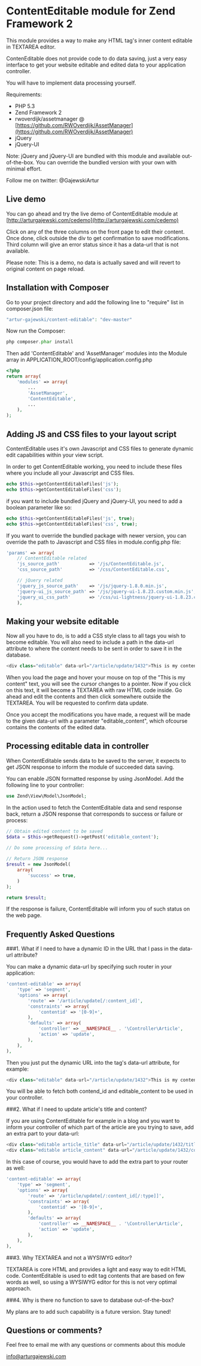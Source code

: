 # ContentEditable module for Zend Framework 2

This module provides a way to make any HTML tag's inner content editable in TEXTAREA editor.

ContenEditable does not provide code to do data saving, just a very easy interface to get your website editable and edited data to your application controller.

You will have to implement data processing yourself.


Requirements:

- PHP 5.3
- Zend Framework 2
- rwoverdijk/assetmanager @ [https://github.com/RWOverdijk/AssetManager](https://github.com/RWOverdijk/AssetManager)
- jQuery
- jQuery-UI

Note: jQuery and jQuery-UI are bundled with this module and available out-of-the-box. You can override the bundled version with your own with minimal effort.

Follow me on twitter: @GajewskiArtur


## Live demo

You can go ahead and try the live demo of ContentEditable module at [http://arturgajewski.com/cedemo](http://arturgajewski.com/cedemo)

Click on any of the three columns on the front page to edit their content. Once done, click outside the div to get confirmation to save modifications. Third column will give an error status since it has a data-url that is not available.

Please note: This is a demo, no data is actually saved and will revert to original content on page reload.


## Installation with Composer

Go to your project directory and add the following line to "require" list in composer.json file:

```php
"artur-gajewski/content-editable": "dev-master"
```

Now run the Composer:

```php
php composer.phar install
```

Then add 'ContentEditable' and 'AssetManager' modules into the Module array in APPLICATION_ROOT/config/application.config.php

```php
<?php
return array(
    'modules' => array(
        ...
        'AssetManager',
        'ContentEditable',
        ...
    ),
);
```


## Adding JS and CSS files to your layout script

ContentEditable uses it's own Javascript and CSS files to generate dynamic edit capabilities within your view script.

In order to get ContentEditable working, you need to include these files where you include all your Javascript and CSS files.

```php
echo $this->getContentEditableFiles('js');
echo $this->getContentEditableFiles('css');
```

if you want to include bundled jQuery and jQuery-UI, you need to add a boolean parameter like so:

```php
echo $this->getContentEditableFiles('js', true);
echo $this->getContentEditableFiles('css', true);
```

If you want to override the bundled package with newer version, you can override the path to Javascript and CSS files in module.config.php file:

```php
'params' => array(
    // ContentEditable related
    'js_source_path'           => '/js/ContentEditable.js',
    'css_source_path'          => '/css/ContentEditable.css',

    // jQuery related
    'jquery_js_source_path'    => '/js/jquery-1.8.0.min.js',
    'jquery-ui_js_source_path' => '/js/jquery-ui-1.8.23.custom.min.js',
    'jquery_ui_css_path'       => '/css/ui-lightness/jquery-ui-1.8.23.custom.css',
    ),
```


## Making your website editable

Now all you have to do, is to add a CSS style class to all tags you wish to become editable. You will also need to include a path in the data-url attribute
to where the content needs to be sent in order to save it in the database.

```php
<div class="editable" data-url="/article/update/1432">This is my content</div>
```

When you load the page and hover your mouse on top of the "This is my content" text, you will see the cursor changes to a pointer. Now if you click on this text, it will become a TEXTAREA with raw HTML code inside. Go ahead and edit the contents and then click somewhere outside the TEXTAREA. You will be requested to confirm data update.

Once you accept the modifications you have made, a request will be made to the given data-url with a parameter "editable_content", which ofcourse contains the contents of the edited data.


## Processing editable data in controller

When ContentEditable sends data to be saved to the server, it expects to get JSON response to inform the module of succeeded data saving.

You can enable JSON formatted response by using JsonModel. Add the following line to your controller:

```php
use Zend\View\Model\JsonModel;
```

In the action used to fetch the ContentEditable data and send response back, return a JSON response that corresponds to success or failure or process:

```php
// Obtain edited content to be saved
$data = $this->getRequest()->getPost('editable_content');

// Do some processing of $data here...
        
// Return JSON response
$result = new JsonModel(
    array(
        'success' => true,
    )
); 

return $result;
```

If the response is failure, ContentEditable will inform you of such status on the web page.


## Frequently Asked Questions


###1. What if I need to have a dynamic ID in the URL that I pass in the data-url attribute?

You can make a dynamic data-url by specifying such router in your application:

```php
'content-editable' => array(
    'type' => 'segment',
    'options' => array(
        'route' => '/article/update[/:content_id]',
        'constraints' => array(
            'contentid' => '[0-9]+',
        ),
        'defaults' => array(
            'controller' => __NAMESPACE__ . '\Controller\Article',
            'action' => 'update',
        ),
    ),
),
```

Then you just put the dynamic URL into the tag's data-url attribute, for example:

```php
<div class="editable" data-url="/article/update/1432">This is my content</div>
```

You will be able to fetch both contend_id and editable_content to be used in your controller.


###2. What if I need to update article's title and content?

If you are using ContentEditable for example in a blog and you want to inform your controller of which part of the
article are you trying to save, add an extra part to your data-url:

```php
<div class="editable article_title" data-url="/article/update/1432/title">This is my article title</div>
<div class="editable article_content" data-url="/article/update/1432/content">This is my article content</div>
```

In this case of course, you would have to add the extra part to your router as well:

```php
'content-editable' => array(
    'type' => 'segment',
    'options' => array(
        'route' => '/article/update[/:content_id[/:type]]',
        'constraints' => array(
            'contentid' => '[0-9]+',
        ),
        'defaults' => array(
            'controller' => __NAMESPACE__ . '\Controller\Article',
            'action' => 'update',
        ),
    ),
),
```


###3. Why TEXTAREA and not a WYSIWYG editor?

TEXTAREA is core HTML and provides a light and easy way to edit HTML code. ContentEditable is used to edit tag contents that are based on few words as well, so using a WYSIWYG editor for this is not very optimal approach.


###4. Why is there no function to save to database out-of-the-box?

My plans are to add such capability is a future version. Stay tuned!


## Questions or comments?

Feel free to email me with any questions or comments about this module

[info@arturgajewski.com](mailto:info@arturgajewski.com)